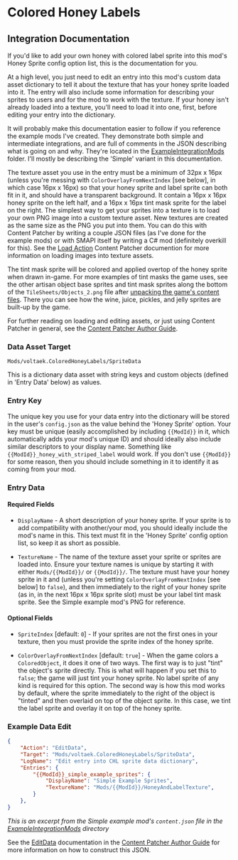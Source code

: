 # Colored Honey Labels

## Integration Documentation

If you'd like to add your own honey with colored label sprite into this mod's Honey Sprite config option list, this is the documentation for you.

At a high level, you just need to edit an entry into this mod's custom data asset dictionary to tell it about the texture that has your honey sprite loaded into it.
The entry will also include some information for describing your sprites to users and for the mod to work with the texture.
If your honey isn't already loaded into a texture, you'll need to load it into one, first, before editing your entry into the dictionary.

It will probably make this documentation easier to follow if you reference the example mods I've created.
They demonstrate both simple and intermediate integrations, and are full of comments in the JSON describing what is going on and why.
They're located in the [ExampleIntegrationMods](ExampleIntegrationMods) folder. I'll mostly be describing the 'Simple' variant in this documentation.

The texture asset you use in the entry must be a minimum of 32px x 16px (unless you're messing with `ColorOverlayFromNextIndex` \[see below\],
in which case 16px x 16px) so that your honey sprite and label sprite can both fit in it, and should have a transparent background.
It contain a 16px x 16px honey sprite on the left half, and a 16px x 16px tint mask sprite for the label on the right.
The simplest way to get your sprites into a texture is to load your own PNG image into a custom texture asset.
New textures are created as the same size as the PNG you put into them.
You can do this with Content Patcher by writing a couple JSON files (as I've done for the example mods) or with SMAPI itself by writing
a C# mod (definitely overkill for this). See the [Load Action] Content Patcher documention for more information on loading images into texture assets.

The tint mask sprite will be colored and applied overtop of the honey sprite when drawn in-game. For more examples of tint masks the game uses, see
the other artisan object base sprites and tint mask sprites along the bottom of the `TileSheets/Objects_2.png` file after [unpacking the game's content files].
There you can see how the wine, juice, pickles, and jelly sprites are built-up by the game.

For further reading on loading and editing assets, or just using Content Patcher in general, see the [Content Patcher Author Guide].

### Data Asset Target

`Mods/voltaek.ColoredHoneyLabels/SpriteData`

This is a dictionary data asset with string keys and custom objects (defined in 'Entry Data' below) as values.

### Entry Key

The unique key you use for your data entry into the dictionary will be stored in the user's `config.json` as the value behind the 'Honey Sprite' option.
Your key must be unique (easily accomplished by including `{{ModId}}` in it, which automatically adds your mod's unique ID) and should ideally also include
similar descriptors to your display name. Something like `{{ModId}}_honey_with_striped_label` would work. If you don't use `{{ModId}}` for some reason,
then you should include something in it to identify it as coming from your mod.

### Entry Data

#### Required Fields

* `DisplayName` - A short description of your honey sprite. If your sprite is to add compatibility with another/your mod, you should ideally include
the mod's name in this. This text must fit in the 'Honey Sprite' config option list, so keep it as short as possible.

* `TextureName` - The name of the texture asset your sprite or sprites are loaded into.
Ensure your texture names is unique by starting it with either `Mods/{{ModId}}/` or `{{ModId}}/`.
The texture must have your honey sprite in it and (unless you're setting `ColorOverlayFromNextIndex` \[see below\] to `false`), and then immediately to the right
of your honey sprite (as in, in the next 16px x 16px sprite slot) must be your label tint mask sprite. See the Simple example mod's PNG for reference.

#### Optional Fields

* `SpriteIndex` \[default: `0`\] - If your sprites are not the first ones in your texture, then you must provide the sprite index of the honey sprite.

* `ColorOverlayFromNextIndex` \[default: `true`\] - When the game colors a `ColoredObject`, it does it one of two ways. The first way is to just "tint"
the object's sprite directly. This is what will happen if you set this to `false`; the game will just tint your honey sprite. No label sprite of any kind
is required for this option. The second way is how this mod works by default, where the sprite immediately to the right of the object is "tinted"
and then overlaid on top of the object sprite. In this case, we tint the label sprite and overlay it on top of the honey sprite.

### Example Data Edit
```json
{
	"Action": "EditData",
	"Target": "Mods/voltaek.ColoredHoneyLabels/SpriteData",
	"LogName": "Edit entry into CHL sprite data dictionary",
	"Entries": {
		"{{ModId}}_simple_example_sprites": {
			"DisplayName": "Simple Example Sprites",
			"TextureName": "Mods/{{ModId}}/HoneyAndLabelTexture",
		}
	},
}
```
*This is an excerpt from the Simple example mod's `content.json` file in the [ExampleIntegrationMods](ExampleIntegrationMods) directory*

See the [EditData] documentation in the [Content Patcher Author Guide] for more information on how to construct this JSON.

[Load Action]: https://github.com/Pathoschild/StardewMods/blob/stable/ContentPatcher/docs/author-guide/action-load.md
[EditData]: https://github.com/Pathoschild/StardewMods/blob/stable/ContentPatcher/docs/author-guide/action-editdata.md#usage
[Content Patcher Author Guide]: https://github.com/Pathoschild/StardewMods/blob/stable/ContentPatcher/docs/author-guide/action-load.md
[unpacking the game's content files]: https://stardewvalleywiki.com/Modding:Editing_XNB_files#Unpack_game_files

